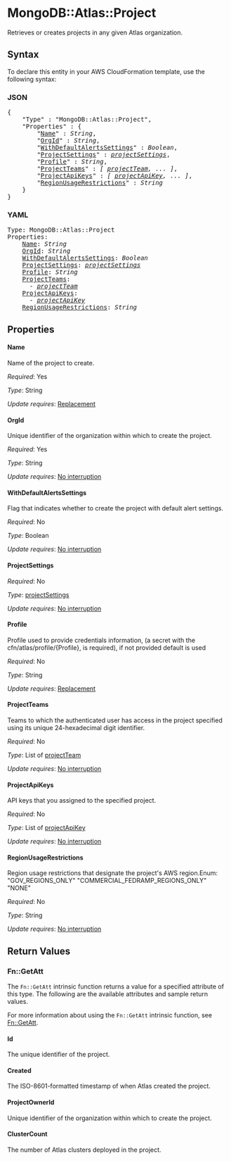 # MongoDB::Atlas::Project

Retrieves or creates projects in any given Atlas organization.

## Syntax

To declare this entity in your AWS CloudFormation template, use the following syntax:

### JSON

<pre>
{
    "Type" : "MongoDB::Atlas::Project",
    "Properties" : {
        "<a href="#name" title="Name">Name</a>" : <i>String</i>,
        "<a href="#orgid" title="OrgId">OrgId</a>" : <i>String</i>,
        "<a href="#withdefaultalertssettings" title="WithDefaultAlertsSettings">WithDefaultAlertsSettings</a>" : <i>Boolean</i>,
        "<a href="#projectsettings" title="ProjectSettings">ProjectSettings</a>" : <i><a href="projectsettings.md">projectSettings</a></i>,
        "<a href="#profile" title="Profile">Profile</a>" : <i>String</i>,
        "<a href="#projectteams" title="ProjectTeams">ProjectTeams</a>" : <i>[ <a href="projectteam.md">projectTeam</a>, ... ]</i>,
        "<a href="#projectapikeys" title="ProjectApiKeys">ProjectApiKeys</a>" : <i>[ <a href="projectapikey.md">projectApiKey</a>, ... ]</i>,
        "<a href="#regionusagerestrictions" title="RegionUsageRestrictions">RegionUsageRestrictions</a>" : <i>String</i>
    }
}
</pre>

### YAML

<pre>
Type: MongoDB::Atlas::Project
Properties:
    <a href="#name" title="Name">Name</a>: <i>String</i>
    <a href="#orgid" title="OrgId">OrgId</a>: <i>String</i>
    <a href="#withdefaultalertssettings" title="WithDefaultAlertsSettings">WithDefaultAlertsSettings</a>: <i>Boolean</i>
    <a href="#projectsettings" title="ProjectSettings">ProjectSettings</a>: <i><a href="projectsettings.md">projectSettings</a></i>
    <a href="#profile" title="Profile">Profile</a>: <i>String</i>
    <a href="#projectteams" title="ProjectTeams">ProjectTeams</a>: <i>
      - <a href="projectteam.md">projectTeam</a></i>
    <a href="#projectapikeys" title="ProjectApiKeys">ProjectApiKeys</a>: <i>
      - <a href="projectapikey.md">projectApiKey</a></i>
    <a href="#regionusagerestrictions" title="RegionUsageRestrictions">RegionUsageRestrictions</a>: <i>String</i>
</pre>

## Properties

#### Name

Name of the project to create.

_Required_: Yes

_Type_: String

_Update requires_: [Replacement](https://docs.aws.amazon.com/AWSCloudFormation/latest/UserGuide/using-cfn-updating-stacks-update-behaviors.html#update-replacement)

#### OrgId

Unique identifier of the organization within which to create the project.

_Required_: Yes

_Type_: String

_Update requires_: [No interruption](https://docs.aws.amazon.com/AWSCloudFormation/latest/UserGuide/using-cfn-updating-stacks-update-behaviors.html#update-no-interrupt)

#### WithDefaultAlertsSettings

Flag that indicates whether to create the project with default alert settings.

_Required_: No

_Type_: Boolean

_Update requires_: [No interruption](https://docs.aws.amazon.com/AWSCloudFormation/latest/UserGuide/using-cfn-updating-stacks-update-behaviors.html#update-no-interrupt)

#### ProjectSettings

_Required_: No

_Type_: <a href="projectsettings.md">projectSettings</a>

_Update requires_: [No interruption](https://docs.aws.amazon.com/AWSCloudFormation/latest/UserGuide/using-cfn-updating-stacks-update-behaviors.html#update-no-interrupt)

#### Profile

Profile used to provide credentials information, (a secret with the cfn/atlas/profile/{Profile}, is required), if not provided default is used

_Required_: No

_Type_: String

_Update requires_: [Replacement](https://docs.aws.amazon.com/AWSCloudFormation/latest/UserGuide/using-cfn-updating-stacks-update-behaviors.html#update-replacement)

#### ProjectTeams

Teams to which the authenticated user has access in the project specified using its unique 24-hexadecimal digit identifier.

_Required_: No

_Type_: List of <a href="projectteam.md">projectTeam</a>

_Update requires_: [No interruption](https://docs.aws.amazon.com/AWSCloudFormation/latest/UserGuide/using-cfn-updating-stacks-update-behaviors.html#update-no-interrupt)

#### ProjectApiKeys

API keys that you assigned to the specified project.

_Required_: No

_Type_: List of <a href="projectapikey.md">projectApiKey</a>

_Update requires_: [No interruption](https://docs.aws.amazon.com/AWSCloudFormation/latest/UserGuide/using-cfn-updating-stacks-update-behaviors.html#update-no-interrupt)

#### RegionUsageRestrictions

Region usage restrictions that designate the project's AWS region.Enum: "GOV_REGIONS_ONLY" "COMMERCIAL_FEDRAMP_REGIONS_ONLY" "NONE"

_Required_: No

_Type_: String

_Update requires_: [No interruption](https://docs.aws.amazon.com/AWSCloudFormation/latest/UserGuide/using-cfn-updating-stacks-update-behaviors.html#update-no-interrupt)

## Return Values

### Fn::GetAtt

The `Fn::GetAtt` intrinsic function returns a value for a specified attribute of this type. The following are the available attributes and sample return values.

For more information about using the `Fn::GetAtt` intrinsic function, see [Fn::GetAtt](https://docs.aws.amazon.com/AWSCloudFormation/latest/UserGuide/intrinsic-function-reference-getatt.html).

#### Id

The unique identifier of the project.

#### Created

The ISO-8601-formatted timestamp of when Atlas created the project.

#### ProjectOwnerId

Unique identifier of the organization within which to create the project.

#### ClusterCount

The number of Atlas clusters deployed in the project.

